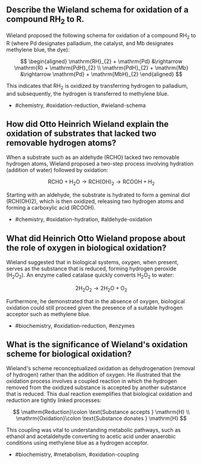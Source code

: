 ## Describe the Wieland schema for oxidation of a compound $\mathrm{RH}_{2}$ to $\mathrm{R}$.

Wieland proposed the following schema for oxidation of a compound $\mathrm{RH}_{2}$ to $\mathrm{R}$ (where $\mathrm{Pd}$ designates palladium, the catalyst, and $\mathrm{Mb}$ designates methylene blue, the dye):

$$
\begin{aligned}
\mathrm{RH}_{2} + \mathrm{Pd} &\rightarrow \mathrm{R} + \mathrm{PdH}_{2} \\
\mathrm{PdH}_{2} + \mathrm{Mb} &\rightarrow \mathrm{Pd} + \mathrm{MbH}_{2}
\end{aligned}
$$

This indicates that $\mathrm{RH}_{2}$ is oxidized by transferring hydrogen to palladium, and subsequently, the hydrogen is transferred to methylene blue.

- #chemistry, #oxidation-reduction, #wieland-schema

## How did Otto Heinrich Wieland explain the oxidation of substrates that lacked two removable hydrogen atoms?

When a substrate such as an aldehyde (RCHO) lacked two removable hydrogen atoms, Wieland proposed a two-step process involving hydration (addition of water) followed by oxidation:

$$
\mathrm{RCHO} + \mathrm{H}_{2}\mathrm{O} \rightarrow \mathrm{RCH}(\mathrm{OH})_{2} \rightarrow \mathrm{RCOOH} + \mathrm{H}_{2}
$$

Starting with an aldehyde, the substrate is hydrated to form a geminal diol (RCH(OH)2), which is then oxidized, releasing two hydrogen atoms and forming a carboxylic acid (RCOOH).

- #chemistry, #oxidation-hydration, #aldehyde-oxidation

## What did Heinrich Otto Wieland propose about the role of oxygen in biological oxidation?

Wieland suggested that in biological systems, oxygen, when present, serves as the substance that is reduced, forming hydrogen peroxide $\left(\mathrm{H}_{2}\mathrm{O}_{2}\right)$. An enzyme called catalase quickly converts $\mathrm{H}_{2}\mathrm{O}_{2}$ to water:

$$
2 \mathrm{H}_2\mathrm{O}_2 \rightarrow 2 \mathrm{H}_2\mathrm{O} + \mathrm{O}_2
$$

Furthermore, he demonstrated that in the absence of oxygen, biological oxidation could still proceed given the presence of a suitable hydrogen acceptor such as methylene blue.

- #biochemistry, #oxidation-reduction, #enzymes

## What is the significance of Wieland's oxidation scheme for biological oxidation?

Wieland's scheme reconceptualized oxidation as dehydrogenation (removal of hydrogen) rather than the addition of oxygen. He illustrated that the oxidation process involves a coupled reaction in which the hydrogen removed from the oxidized substance is accepted by another substance that is reduced. This dual reaction exemplifies that biological oxidation and reduction are tightly linked processes:

$$
\mathrm{Reduction}\colon \text{Substance accepts } \mathrm{H} \\
\mathrm{Oxidation}\colon \text{Substance donates } \mathrm{H}
$$

This coupling was vital to understanding metabolic pathways, such as ethanol and acetaldehyde converting to acetic acid under anaerobic conditions using methylene blue as a hydrogen acceptor.

- #biochemistry, #metabolism, #oxidation-coupling